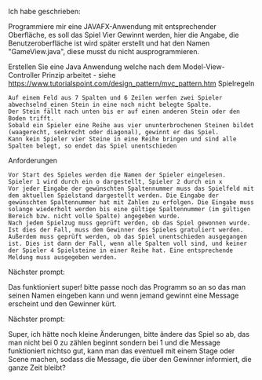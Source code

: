Ich habe geschrieben:

Programmiere mir eine JAVAFX-Anwendung mit entsprechender Oberfläche, es soll das Spiel Vier Gewinnt werden, hier die Angabe, die Benutzeroberfläche ist wird später erstellt und hat den Namen "GameView.java", diese musst du nicht ausprogrammieren.


Erstellen Sie eine Java Anwendung welche nach dem Model-View-Controller Prinzip arbeitet - siehe https://www.tutorialspoint.com/design_pattern/mvc_pattern.htm
Spielregeln

    Auf einem Feld aus 7 Spalten und 6 Zeilen werfen zwei Spieler abwechselnd einen Stein in eine noch nicht belegte Spalte.
    Der Stein fällt nach unten bis er auf einen anderen Stein oder den Boden trifft.
    Sobald ein Spieler eine Reihe aus vier ununterbrochenen Steinen bildet (waagerecht, senkrecht oder diagonal), gewinnt er das Spiel.
    Kann kein Spieler vier Steine in eine Reihe bringen und sind alle Spalten belegt, so endet das Spiel unentschieden
Anforderungen

    Vor Start des Spieles werden die Namen der Spieler eingelesen.
    Spieler 1 wird durch ein o dargestellt, Spieler 2 durch ein x
    Vor jeder Eingabe der gewünschten Spaltennummer muss das Spielfeld mit dem aktuellen Spielstand dargestellt werden. Die Eingabe der gewünschten Spaltennummer hat mit Zahlen zu erfolgen. Die Eingabe muss solange wiederholt werden bis eine gültige Spaltennummer (im gültigen Bereich bzw. nicht volle Spalte) angegeben wurde.
    Nach jedem Spielzug muss geprüft werden, ob das Spiel gewonnen wurde. Ist dies der Fall, muss dem Gewinner des Spieles gratuliert werden.
    Außerdem muss geprüft werden, ob das Spiel unentschieden ausgegangen ist. Dies ist dann der Fall, wenn alle Spalten voll sind, und keiner der Spieler 4 Spielsteine in einer Reihe hat. Eine entsprechende Meldung muss ausgegeben werden.


Nächster prompt:

Das funktioniert super! bitte passe noch das Programm so an so das man seinen Namen eingeben kann und wenn jemand gewinnt eine Message erscheint und den Gewinner kürt. 


Nächster prompt:

Super, ich hätte noch  kleine Änderungen, bitte ändere das Spiel so ab, das man nicht bei 0 zu zählen beginnt sondern bei 1 und die Message funktioniert nichtso gut, kann man das eventuell mit einem Stage oder Scene machen, sodass die Message, die über den Gewinner informiert, die ganze Zeit bleibt?

